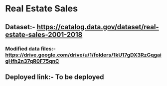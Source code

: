 # Real Estate Sales

## Dataset:- https://catalog.data.gov/dataset/real-estate-sales-2001-2018

### Modified data files:- https://drive.google.com/drive/u/1/folders/1kU17gDX3RzGqgaigHfh2n37qR0F75qnC

## Deployed link:- To be deployed


